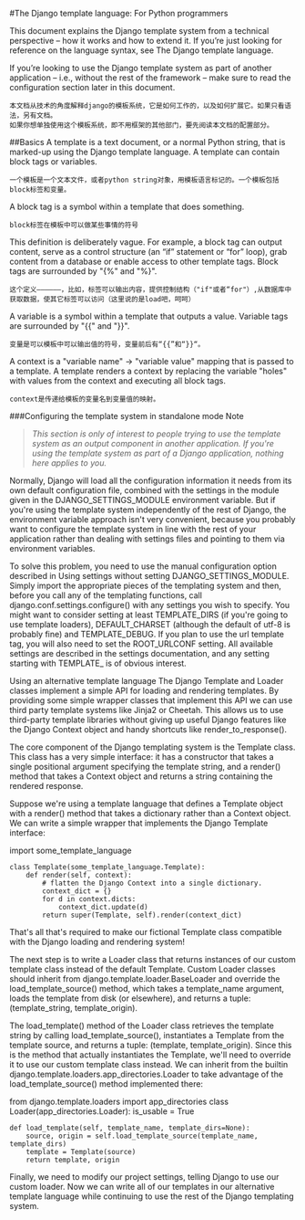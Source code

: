 #The Django template language: For Python programmers

This document explains the Django template system from a technical perspective – how it works and how to extend it. If you’re just looking for reference on the language syntax, see The Django template language.

If you’re looking to use the Django template system as part of another application – i.e., without the rest of the framework – make sure to read the configuration section later in this document.

	本文档从技术的角度解释django的模板系统，它是如何工作的，以及如何扩展它。如果只看语法，另有文档。
	如果你想单独使用这个模板系统，即不用框架的其他部门，要先阅读本文档的配置部分。


##Basics
A template is a text document, or a normal Python string, that is marked-up using the Django template language. A template can contain block tags or variables.
    
    一个模板是一个文本文件，或者python string对象，用模板语言标记的。一个模板包括block标签和变量。
    
A block tag is a symbol within a template that does something.
    
    block标签在模板中可以做某些事情的符号
This definition is deliberately vague. For example, a block tag can output content, serve as a control structure (an “if” statement or “for” loop), grab content from a database or enable access to other template tags.
Block tags are surrounded by "{%" and "%}".
    
    这个定义——————，比如，标签可以输出内容，提供控制结构（"if"或者“for"）,从数据库中获取数据，使其它标签可以访问（这里说的是load吧，呵呵）
    
    
    
A variable is a symbol within a template that outputs a value.
Variable tags are surrounded by "{{" and "}}".
    
    变量是可以模板中可以输出值的符号，变量前后有“{{”和“}}“。
A context is a "variable name" -> "variable value" mapping that is passed to a template.
A template renders a context by replacing the variable "holes" with values from the context and executing all block tags.
    
    context是传递给模板的变量名到变量值的映射。
    
    
    
    
    
    
    
    
    
    
###Configuring the template system in standalone mode
Note
>*This section is only of interest to people trying to use the template system as an output component in another application. If you're using the template system as part of a Django application, nothing here applies to you.*

Normally, Django will load all the configuration information it needs from its own default configuration file, combined with the settings in the module given in the DJANGO_SETTINGS_MODULE environment variable. But if you're using the template system independently of the rest of Django, the environment variable approach isn't very convenient, because you probably want to configure the template system in line with the rest of your application rather than dealing with settings files and pointing to them via environment variables.

To solve this problem, you need to use the manual configuration option described in Using settings without setting DJANGO_SETTINGS_MODULE. Simply import the appropriate pieces of the templating system and then, before you call any of the templating functions, call django.conf.settings.configure() with any settings you wish to specify. You might want to consider setting at least TEMPLATE_DIRS (if you're going to use template loaders), DEFAULT_CHARSET (although the default of utf-8 is probably fine) and TEMPLATE_DEBUG. If you plan to use the url template tag, you will also need to set the ROOT_URLCONF setting. All available settings are described in the settings documentation, and any setting starting with TEMPLATE_ is of obvious interest.

Using an alternative template language
The Django Template and Loader classes implement a simple API for loading and rendering templates. By providing some simple wrapper classes that implement this API we can use third party template systems like Jinja2 or Cheetah. This allows us to use third-party template libraries without giving up useful Django features like the Django Context object and handy shortcuts like render_to_response().

The core component of the Django templating system is the Template class. This class has a very simple interface: it has a constructor that takes a single positional argument specifying the template string, and a render() method that takes a Context object and returns a string containing the rendered response.

Suppose we're using a template language that defines a Template object with a render() method that takes a dictionary rather than a Context object. We can write a simple wrapper that implements the Django Template interface:

import some_template_language

    class Template(some_template_language.Template):
    	def render(self, context):
        	# flatten the Django Context into a single dictionary.
           	context_dict = {}
          	for d in context.dicts:
            	context_dict.update(d)
        	return super(Template, self).render(context_dict)
That's all that's required to make our fictional Template class compatible with the Django loading and rendering system!

The next step is to write a Loader class that returns instances of our custom template class instead of the default Template. Custom Loader classes should inherit from django.template.loader.BaseLoader and override the load_template_source() method, which takes a template_name argument, loads the template from disk (or elsewhere), and returns a tuple: (template_string, template_origin).

The load_template() method of the Loader class retrieves the template string by calling load_template_source(), instantiates a Template from the template source, and returns a tuple: (template, template_origin). Since this is the method that actually instantiates the Template, we'll need to override it to use our custom template class instead. We can inherit from the builtin django.template.loaders.app_directories.Loader to take advantage of the load_template_source() method implemented there:

from django.template.loaders import app_directories
class Loader(app_directories.Loader):
    is_usable = True

    def load_template(self, template_name, template_dirs=None):
        source, origin = self.load_template_source(template_name, template_dirs)
        template = Template(source)
        return template, origin
Finally, we need to modify our project settings, telling Django to use our custom loader. Now we can write all of our templates in our alternative template language while continuing to use the rest of the Django templating system.
